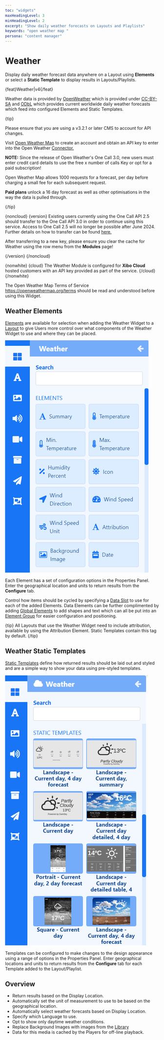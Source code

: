 ```yaml
---
toc: "widgets"
maxHeadingLevel: 3
minHeadingLevel: 2
excerpt: "Show daily weather forecasts on Layouts and Playlists"
keywords: "open weather map "
persona: "content manager"
---
```


# Weather

Display daily weather forecast data anywhere on a Layout using **Elements** or select a **Static Template** to display results in Layouts/Playlists.

{feat}Weather|v4{/feat}

Weather data is provided by [OpenWeather](https://openweathermap.org/) which is provided under [CC-BY-SA](https://creativecommons.org/licenses/by-sa/4.0/) and [ODbL](https://opendatacommons.org/licenses/odbl/) which provides current worldwide daily weather forecasts which feed into configured Elements and Static Templates.

{tip}

Please ensure that you are using a v3.2.1 or later CMS to account for API changes.

Visit [Open Weather Map](https://openweathermap.org/api) to create an account and obtain an API key to enter into the Open Weather [Connector.](media_modules.html#content-connectors)

**NOTE:** Since the release of Open Weather's One Call 3.0, new users must enter credit card details to use the free x number of calls Key or opt for a paid subscription!

Open Weather Map allows 1000 requests for a forecast, per day before charging a small fee for each subsequent request.

**Paid plans** unlock a 16 day forecast as well as other optimisations in the way the data is pulled through.

{/tip}

{noncloud}
{version}
Existing users currently using the One Call API 2.5 should transfer to the One Call API 3.0 in order to continue using this service. Access to One Call 2.5 will no longer be possible after June 2024. Further details on how to transfer can be found [here.](https://openweathermap.org/one-call-transfer)

After transferring to a new key, please ensure you clear the cache for Weather using the row menu from the **Modules** page!

{/version}
{/noncloud}

{nonwhite}
{cloud}
The Weather Module is configured for **Xibo Cloud** hosted customers with an API key provided as part of the service.
{/cloud}
{/nonwhite}

The Open Weather Map Terms of Service https://openweathermap.org/terms should be read and understood before using this Widget. 

## Weather Elements

[Elements](layouts_editor#content-data-widgets-and-elements) are available for selection when adding the Weather Widget to a [Layout](layouts_editor.html) to give Users more control over what components of the Weather Widget to use and where they can be placed.

![Weather Elements](img/v4_media_module_weather_elements.png)

Each Element has a set of configuration options in the Properties Panel.  Enter the geographical location and units to return results from the **Configure** tab.

Control how items should be cycled by specifying a [Data Slot](layouts_editor.html#content-data-slots) to use for each of the added Elements. Data Elements can be further complimented by adding [Global Elements](layouts_editor.html#content-global-elements) to add shapes and text which can all be put into an [Element Group](layouts_editor.html#content-grouping-elements) for easier configuration and positioning.

{tip}
All Layouts that use the Weather Widget need to include attribution, available by using the Attribution Element.  Static Templates contain this tag by default.
{/tip}

## Weather Static Templates

[Static Templates](layouts_editor.html#content-static-templates) define how returned results should be laid out and styled and are a simple way to show your data using pre-styled templates.

![Weather Templates](img/v4_media_modules_weather_templates.png)

Templates can be configured to make changes to the design appearance using a range of options in the Properties Panel. Enter geographical locations and units to return results from the **Configure** tab for each Template added to the Layout/Playlist.

## Overview

- Return results based on the Display Location.
- Automatically set the unit of measurement to use to be based on the geographical location. 
- Automatically select weather forecasts based on Display Location.
- Specify which Language to use.
- Opt to show only daytime weather conditions.
- Replace Background Images with images from the [Library](media_library.html)
- Data for this media is cached by the Players for off-line playback.
